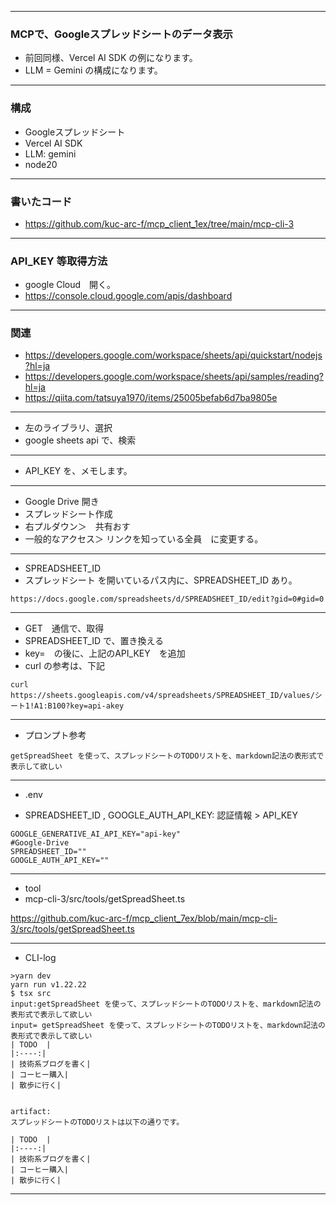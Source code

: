 
***
### MCPで、Googleスプレッドシートのデータ表示

* 前回同様、Vercel AI SDK の例になります。
* LLM = Gemini の構成になります。

***
### 構成
* Googleスプレッドシート
* Vercel AI SDK
* LLM: gemini
* node20

***
### 書いたコード

* https://github.com/kuc-arc-f/mcp_client_1ex/tree/main/mcp-cli-3

***
### API_KEY 等取得方法

* google Cloud　開く。
* https://console.cloud.google.com/apis/dashboard

***
### 関連

* https://developers.google.com/workspace/sheets/api/quickstart/nodejs?hl=ja
* https://developers.google.com/workspace/sheets/api/samples/reading?hl=ja
* https://qiita.com/tatsuya1970/items/25005befab6d7ba9805e

***
* 左のライブラリ、選択
* google sheets api で、検索

***
* API_KEY を、メモします。

***
* Google Drive 開き
* スプレッドシート作成
* 右プルダウン＞　共有おす
* 一般的なアクセス＞ リンクを知っている全員　に変更する。

***
* SPREADSHEET_ID
* スプレッドシート を開いているパス内に、SPREADSHEET_ID あり。

```
https://docs.google.com/spreadsheets/d/SPREADSHEET_ID/edit?gid=0#gid=0
```
***
* GET　通信で、取得
* SPREADSHEET_ID で、置き換える
* key=　の後に、上記のAPI_KEY　を追加
* curl の参考は、下記

```
curl https://sheets.googleapis.com/v4/spreadsheets/SPREADSHEET_ID/values/シート1!A1:B100?key=api-akey
```

***
* プロンプト参考

```
getSpreadSheet を使って、スプレッドシートのTODOリストを、markdown記法の表形式で表示して欲しい
```

***
* .env

* SPREADSHEET_ID , GOOGLE_AUTH_API_KEY: 認証情報 > API_KEY

```
GOOGLE_GENERATIVE_AI_API_KEY="api-key"
#Google-Drive
SPREADSHEET_ID=""
GOOGLE_AUTH_API_KEY=""

```

***
* tool
* mcp-cli-3/src/tools/getSpreadSheet.ts

https://github.com/kuc-arc-f/mcp_client_7ex/blob/main/mcp-cli-3/src/tools/getSpreadSheet.ts


***
* CLI-log

```
>yarn dev
yarn run v1.22.22
$ tsx src
input:getSpreadSheet を使って、スプレッドシートのTODOリストを、markdown記法の表形式で表示して欲しい
input= getSpreadSheet を使って、スプレッドシートのTODOリストを、markdown記法の表形式で表示して欲しい
| TODO  |
|:----:|
| 技術系ブログを書く|
| コーヒー購入|
| 散歩に行く|


artifact:
スプレッドシートのTODOリストは以下の通りです。

| TODO  |
|:----:|
| 技術系ブログを書く|
| コーヒー購入|
| 散歩に行く|
```

***